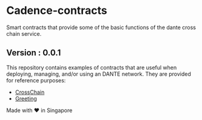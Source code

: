 # Cadence-contracts
Smart contracts that provide some of the basic functions of the dante cross chain service.

## Version : 0.0.1

This repository contains examples of contracts that are useful when deploying, managing, and/or using an DANTE network. They are provided for reference purposes:

   * [CrossChain](./contracts/CrossChain)
   * [Greeting](./contracts/Greeting)


Made with ❤️ in Singapore
